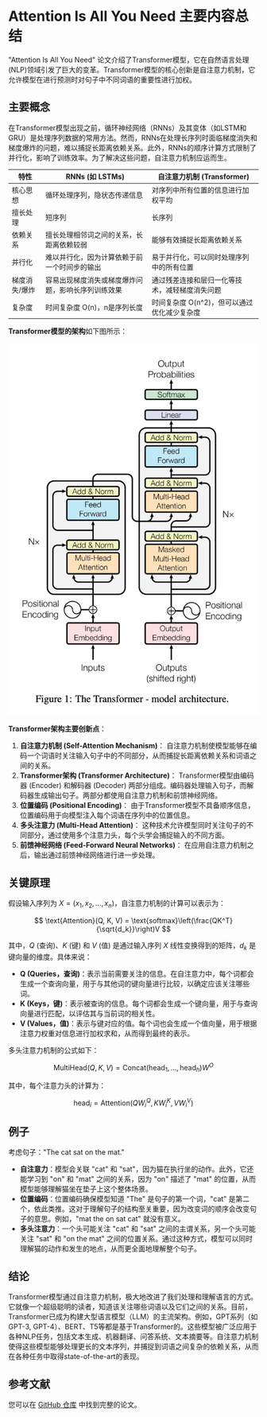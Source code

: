 # Attention Is All You Need 主要内容总结

"Attention Is All You Need" 论文介绍了Transformer模型，它在自然语言处理(NLP)领域引发了巨大的变革。Transformer模型的核心创新是自注意力机制，它允许模型在进行预测时对句子中不同词语的重要性进行加权。

## 主要概念

在Transformer模型出现之前，循环神经网络（RNNs）及其变体（如LSTM和GRU）是处理序列数据的常用方法。然而，RNNs在处理长序列时面临梯度消失和梯度爆炸的问题，难以捕捉长距离依赖关系。此外，RNNs的顺序计算方式限制了并行化，影响了训练效率。为了解决这些问题，自注意力机制应运而生。

| 特性          | RNNs (如 LSTMs)                                    | 自注意力机制 (Transformer)                     |
| ------------- | -------------------------------------------------- | ---------------------------------------------- |
| 核心思想      | 循环处理序列，隐状态传递信息                       | 对序列中所有位置的信息进行加权平均             |
| 擅长处理      | 短序列                                             | 长序列                                         |
| 依赖关系      | 擅长处理相邻词之间的关系，长距离依赖较弱           | 能够有效捕捉长距离依赖关系                     |
| 并行化        | 难以并行化，因为计算依赖于前一个时间步的输出       | 易于并行化，可以同时处理序列中的所有位置       |
| 梯度消失/爆炸 | 容易出现梯度消失或梯度爆炸问题，影响长序列训练效果 | 通过残差连接和层归一化等技术，减轻梯度消失问题 |
| 复杂度        | 时间复杂度 O(n)，n是序列长度                       | 时间复杂度 O(n^2)，但可以通过优化减少复杂度    |

**Transformer模型的架构**如下图所示：

![1741578449542](image/01.阅读Transformer论文/1741578449542.png)

**Transformer架构主要创新点**：

1. **自注意力机制 (Self-Attention Mechanism)**：
   自注意力机制使模型能够在编码一个词语时关注输入句子中的不同部分，从而捕捉长距离依赖关系和词语之间的关系。
2. **Transformer架构 (Transformer Architecture)**：
   Transformer模型由编码器 (Encoder) 和解码器 (Decoder) 两部分组成。编码器处理输入句子，而解码器生成输出句子。两部分都使用自注意力机制和前馈神经网络。
3. **位置编码 (Positional Encoding)**：
   由于Transformer模型不具备顺序信息，位置编码用于向模型注入每个词语在序列中的位置信息。
4. **多头注意力 (Multi-Head Attention)**：
   这种技术允许模型同时关注句子的不同部分，通过使用多个注意力头，每个头学会捕捉输入的不同方面。
5. **前馈神经网络 (Feed-Forward Neural Networks)**：
   在应用自注意力机制之后，输出通过前馈神经网络进行进一步处理。

## 关键原理

假设输入序列为 $X = (x_1, x_2, \ldots, x_n)$，自注意力机制的计算可以表示为：

$$
\text{Attention}(Q, K, V) = \text{softmax}\left(\frac{QK^T}{\sqrt{d_k}}\right)V
$$

其中，$Q$ (查询)、$K$ (键) 和 $V$ (值) 是通过输入序列 $X$ 线性变换得到的矩阵，$d_k$ 是键向量的维度。具体来说：

- **Q (Queries，查询)**：表示当前需要关注的信息。在自注意力中，每个词都会生成一个查询向量，用于与其他词的键向量进行比较，以确定应该关注哪些词。
- **K (Keys，键)**：表示被查询的信息。每个词都会生成一个键向量，用于与查询向量进行匹配，以评估其与当前词的相关性。
- **V (Values，值)**：表示与键对应的值。每个词也会生成一个值向量，用于根据注意力权重对信息进行加权求和，从而得到最终的表示。

多头注意力机制的公式如下：

$$
\text{MultiHead}(Q, K, V) = \text{Concat}(\text{head}_1, \ldots, \text{head}_h)W^O
$$

其中，每个注意力头的计算为：

$$
\text{head}_i = \text{Attention}(QW_i^Q, KW_i^K, VW_i^V)
$$

## 例子

考虑句子："The cat sat on the mat."

- **自注意力**：模型会关联 "cat" 和 "sat"，因为猫在执行坐的动作。此外，它还能学习到 "on" 和 "mat" 之间的关系，因为 "on" 描述了 "mat" 的位置，从而模型能够理解猫坐在垫子上这个整体场景。
- **位置编码**：位置编码确保模型知道 "The" 是句子的第一个词，"cat" 是第二个，依此类推。这对于理解句子的结构至关重要，因为改变词的顺序会改变句子的意思。例如，"mat the on sat cat" 就没有意义。
- **多头注意力**：一个头可能关注 "cat" 和 "sat" 之间的主谓关系，另一个头可能关注 "sat" 和 "on the mat" 之间的位置关系。通过这种方式，模型可以同时理解猫的动作和发生的地点，从而更全面地理解整个句子。

## 结论

Transformer模型通过自注意力机制，极大地改进了我们处理和理解语言的方式。它就像一个超级聪明的读者，知道该关注哪些词语以及它们之间的关系。目前，Transformer已成为构建大型语言模型（LLM）的主流架构。例如，GPT系列（如GPT-3, GPT-4）、BERT、T5等都是基于Transformer的。这些模型被广泛应用于各种NLP任务，包括文本生成、机器翻译、问答系统、文本摘要等。自注意力机制使得这些模型能够处理更长的文本序列，并捕捉到词语之间复杂的依赖关系，从而在各种任务中取得state-of-the-art的表现。

## 参考文献

您可以在 [GitHub 仓库](../../references/Attention%20Is%20All%20You%20Need.pdf) 中找到完整的论文。
